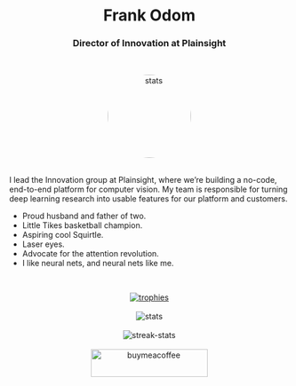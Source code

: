 <h1 align="center">Frank Odom</h1>
<h3 align="center">Director of Innovation at Plainsight</h3>

<br>

<p align="center">
  <img align="center" style="border-radius: 50%; height: 150px; display: block; margin-left: auto; margin-right: auto;" src="https://media-exp1.licdn.com/dms/image/D4E03AQFN7sNwHITG3g/profile-displayphoto-shrink_800_800/0/1639513679460?e=1651104000&v=beta&t=bunK19jZd_UXzblkv65i8NPi45frkzkwJ-n-Nym4PgY" alt="stats" />
</p>

<br>
I lead the Innovation group at Plainsight, where we’re building a no-code, end-to-end platform for computer vision. My team is responsible for turning deep learning research into usable features for our platform and customers.

- Proud husband and father of two.
- Little Tikes basketball champion.
- Aspiring cool Squirtle.
- Laser eyes.
- Advocate for the attention revolution.
- I like neural nets, and neural nets like me.


<br>
<p align="center">
    <a href="https://github.com/ryo-ma/github-profile-trophy">
        <img src="https://github-profile-trophy.vercel.app/?username=fkodom&theme=onedark&column=4&row=1&" alt="trophies" />
    </a>
    <br><br>
    <img align="center" src="https://github-readme-stats.vercel.app/api?username=fkodom&show_icons=true&locale=en&theme=onedark&count_private=true&&hide=prs,issues" alt="stats" />
    <br><br>
    <img align="center" src="https://github-readme-streak-stats.herokuapp.com/?user=fkodom&theme=onedark" alt="streak-stats" />
    <br><br>
    <a href="https://www.buymeacoffee.com/fkodom">
        <img align="center" src="https://cdn.buymeacoffee.com/buttons/v2/default-yellow.png" height="50" width="210" alt="buymeacoffee" />
    </a>
</p>

